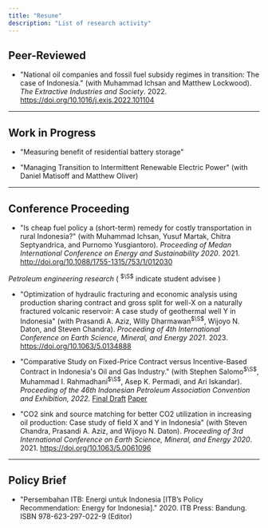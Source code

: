 ```yaml
---
title: "Resune"
description: "List of research activity"
---
```


## Peer-Reviewed

- "National oil companies and fossil fuel subsidy regimes in transition: The case of Indonesia." (with Muhammad Ichsan and Matthew Lockwood). <i>The Extractive Industries and Society</i>. 2022. https://doi.org/10.1016/j.exis.2022.101104

---

## Work in Progress

- "Measuring benefit of residential battery storage"

- "Managing Transition to Intermittent Renewable Electric Power" (with Daniel Matisoff and Matthew Oliver)

---

## Conference Proceeding

- "Is cheap fuel policy a (short-term) remedy for costly transportation in rural Indonesia?" (with Muhammad Ichsan, Yusuf Martak, Chitra Septyandrica, and Purnomo Yusgiantoro). <i>Proceeding of Medan International Conference on Energy and Sustainability 2020</i>. 2021. http://doi.org/10.1088/1755-1315/753/1/012030

<i>Petroleum engineering research</i> ( <sup>$\S$</sup> indicate student advisee )

- "Optimization of hydraulic fracturing and economic analysis using production sharing contract and gross split for well-X on a naturally fractured volcanic reservoir: A case study of geothermal well Y in Indonesia" (with Prasandi A. Aziz,  Willy Dharmawan<sup>$\S$</sup>,  Wijoyo N. Daton, and  Steven Chandra). <i> Proceeding of 4th International Conference on Earth Science, Mineral, and Energy 2021</i>. 2023. https://doi.org/10.1063/5.0134888

- "Comparative Study on Fixed-Price Contract versus Incentive-Based Contract in Indonesia's Oil and Gas Industry." (with Stephen Salomo<sup>$\S$</sup>, Muhammad I. Rahmadhani<sup>$\S$</sup>, Asep K. Permadi, and Ari Iskandar). <i>Proceeding of the 46th Indonesian Petroleum Association Convention and Exhibition, 2022</i>. [Final Draft](/22_IPA_Final_Draft.pdf) [Paper](https://www.ipa.or.id/en/publications/comparative-study-on-fixed-price-contract-versus-incentive-based-contract-in-indonesia-s-oil-and-gas-industry)

- "CO2 sink and source matching for better CO2 utilization in increasing oil production: Case study of field X and Y in Indonesia" (with Steven Chandra, Prasandi A. Aziz, and Wijoyo N. Daton). <i>Proceeding of 3rd International Conference on Earth Science, Mineral, and Energy 2020</i>. 2021. https://doi.org/10.1063/5.0061096

---

## Policy Brief
- "Persembahan ITB: Energi untuk Indonesia [ITB’s Policy Recommendation: Energy for Indonesia]." 2020. ITB Press: Bandung. ISBN 978-623-297-022-9 (Editor)

 

